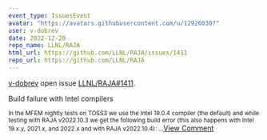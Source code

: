 ```yaml
---
event_type: IssuesEvent
avatar: "https://avatars.githubusercontent.com/u/12926030?"
user: v-dobrev
date: 2022-12-20
repo_name: LLNL/RAJA
html_url: https://github.com/LLNL/RAJA/issues/1411
repo_url: https://github.com/LLNL/RAJA
---
```


<a href='https://github.com/v-dobrev' target='_blank'>v-dobrev</a> open issue <a href='https://github.com/LLNL/RAJA/issues/1411' target='_blank'>LLNL/RAJA#1411</a>.

<p>Build failure with Intel compilers</p><small>In the MFEM nightly tests on TOSS3 we use the Intel 19.0.4 compiler (the default) and while testing with RAJA v2022.10.3 we get the following build error (this also happens with Intel 19.x.y, 2021.x, and 2022.x and with RAJA v2022.10.4):...</small><a href='https://github.com/LLNL/RAJA/issues/1411' target='_blank'>View Comment</a>
